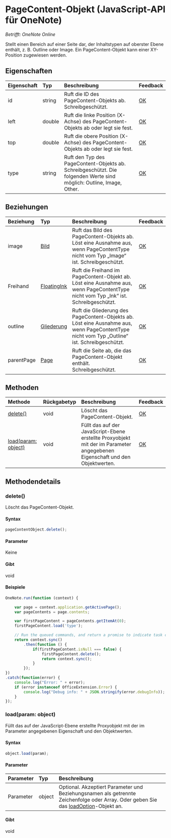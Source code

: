 # PageContent-Objekt (JavaScript-API für OneNote)

_Betrifft: OneNote Online_  


Stellt einen Bereich auf einer Seite dar, der Inhaltstypen auf oberster Ebene enthält, z. B. Outline oder Image. Ein PageContent-Objekt kann einer XY-Position zugewiesen werden.

## Eigenschaften

| Eigenschaft     | Typ   |Beschreibung|Feedback|
|:---------------|:--------|:----------|:-------|
|id|string|Ruft die ID des PageContent-Objekts ab. Schreibgeschützt.|[OK](https://github.com/OfficeDev/office-js-docs/issues/new?title=OneNote-pageContent-id)|
|left|double|Ruft die linke Position (X-Achse) des PageContent-Objekts ab oder legt sie fest.|[OK](https://github.com/OfficeDev/office-js-docs/issues/new?title=OneNote-pageContent-left)|
|top|double|Ruft die obere Position (X-Achse) des PageContent-Objekts ab oder legt sie fest.|[OK](https://github.com/OfficeDev/office-js-docs/issues/new?title=OneNote-pageContent-top)|
|type|string|Ruft den Typ des PageContent-Objekts ab. Schreibgeschützt. Die folgenden Werte sind möglich: Outline, Image, Other.|[OK](https://github.com/OfficeDev/office-js-docs/issues/new?title=OneNote-pageContent-type)|

## Beziehungen
| Beziehung | Typ   |Beschreibung| Feedback|
|:---------------|:--------|:----------|:-------|
|image|[Bild](image.md)|Ruft das Bild des PageContent-Objekts ab. Löst eine Ausnahme aus, wenn PageContentType nicht vom Typ „Image“ ist. Schreibgeschützt.|[OK](https://github.com/OfficeDev/office-js-docs/issues/new?title=OneNote-pageContent-image)|
|Freihand|[FloatingInk](floatingink.md)|Ruft die Freihand im PageContent-Objekt ab. Löst eine Ausnahme aus, wenn PageContentType nicht vom Typ „Ink“ ist. Schreibgeschützt.|[OK](https://github.com/OfficeDev/office-js-docs/issues/new?title=OneNote-pageContent-ink)|
|outline|[Gliederung](outline.md)|Ruft die Gliederung des PageContent-Objekts ab. Löst eine Ausnahme aus, wenn PageContentType nicht vom Typ „Outline“ ist. Schreibgeschützt.|[OK](https://github.com/OfficeDev/office-js-docs/issues/new?title=OneNote-pageContent-outline)|
|parentPage|[Page](page.md)|Ruft die Seite ab, die das PageContent-Objekt enthält. Schreibgeschützt.|[OK](https://github.com/OfficeDev/office-js-docs/issues/new?title=OneNote-pageContent-parentPage)|

## Methoden

| Methode           | Rückgabetyp    |Beschreibung| Feedback|
|:---------------|:--------|:----------|:-------|
|[delete()](#delete)|void|Löscht das PageContent-Objekt.|[OK](https://github.com/OfficeDev/office-js-docs/issues/new?title=OneNote-pageContent-delete)|
|[load(param: object)](#loadparam-object)|void|Füllt das auf der JavaScript-Ebene erstellte Proxyobjekt mit der im Parameter angegebenen Eigenschaft und den Objektwerten.|[OK](https://github.com/OfficeDev/office-js-docs/issues/new?title=OneNote-pageContent-load)|

## Methodendetails


### delete()
Löscht das PageContent-Objekt.

#### Syntax
```js
pageContentObject.delete();
```

#### Parameter
Keine

#### Gibt 
void

#### Beispiele
```js
OneNote.run(function (context) {

    var page = context.application.getActivePage();
    var pageContents = page.contents;

    var firstPageContent = pageContents.getItemAt(0);
    firstPageContent.load('type');

    // Run the queued commands, and return a promise to indicate task completion.
    return context.sync()
        .then(function () {
            if(firstPageContent.isNull === false) {
                firstPageContent.delete();
                return context.sync();
            }
        });
})
.catch(function(error) {
    console.log("Error: " + error);
    if (error instanceof OfficeExtension.Error) {
        console.log("Debug info: " + JSON.stringify(error.debugInfo));
    }
});
```
### load(param: object)
Füllt das auf der JavaScript-Ebene erstellte Proxyobjekt mit der im Parameter angegebenen Eigenschaft und den Objektwerten.

#### Syntax
```js
object.load(param);
```

#### Parameter
| Parameter    | Typ   |Beschreibung|
|:---------------|:--------|:----------|
|Parameter|object|Optional. Akzeptiert Parameter und Beziehungsnamen als getrennte Zeichenfolge oder Array. Oder geben Sie das [loadOption](loadoption.md)-Objekt an.|

#### Gibt 
void
